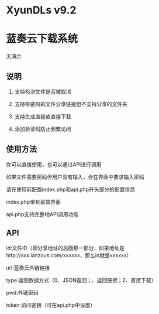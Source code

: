 # XyunDLs v9.2
# 蓝奏云下载系统

无演示

## 说明
1. 支持检测文件是否被取消

2. 支持带密码的文件分享链接但不支持分享的文件夹

3. 支持生成直链或直接下载

4. 添加验证码防止频繁访问

## 使用方法

你可以直接使用，也可以通过API进行调用

如果文件需要密码但用户没有输入，会在界面中要求输入密码

请在使用前配置index.php和api.php开头部分的配置信息

index.php带有前端界面

api.php支持完整地API调用功能

## API

id:文件ID（即分享地址的后面那一部分，如果地址是http://xxx.lanzous.com/xxxxxx，那么id就是xxxxxx）

url:蓝奏云外链链接

type:返回数据方式（0、JSON返回；、返回链接；2、直接下载）

pwd:外链密码

token:访问密钥（可在api.php中设置）